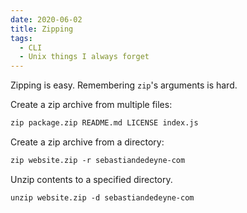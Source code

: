 ```yaml
---
date: 2020-06-02
title: Zipping
tags:
  - CLI
  - Unix things I always forget
---
```


Zipping is easy. Remembering `zip`'s arguments is hard.

<!--more-->

Create a zip archive from multiple files:

```txt
zip package.zip README.md LICENSE index.js
```

Create a zip archive from a directory:

```txt
zip website.zip -r sebastiandedeyne-com
```

Unzip contents to a specified directory.

```txt
unzip website.zip -d sebastiandedeyne-com
```
